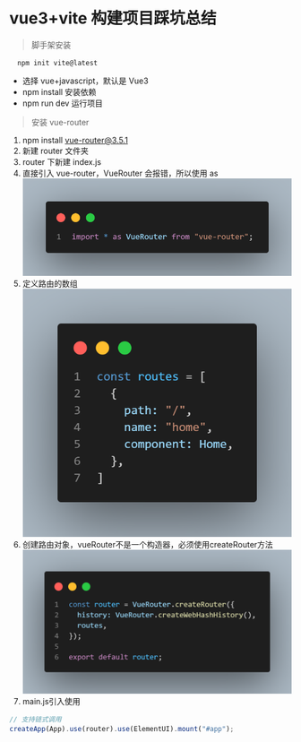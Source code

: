 # vue3+vite 构建项目踩坑总结

> 脚手架安装

```
  npm init vite@latest
```

- 选择 vue+javascript，默认是 Vue3
- npm install 安装依赖
- npm run dev 运行项目

> 安装 vue-router

1. npm install vue-router@3.5.1
2. 新建 router 文件夹
3. router 下新建 index.js
4. 直接引入 vue-router，VueRouter 会报错，所以使用 as
   ![avatar](./image/code.png)
5. 定义路由的数组
    ![avatar](./image/code2.png)
6. 创建路由对象，vueRouter不是一个构造器，必须使用createRouter方法
    ![avatar](./image/code3.png)
7. main.js引入使用
```js
// 支持链式调用
createApp(App).use(router).use(ElementUI).mount("#app");
```
